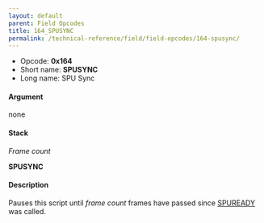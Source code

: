 ```yaml
---
layout: default
parent: Field Opcodes
title: 164_SPUSYNC
permalink: /technical-reference/field/field-opcodes/164-spusync/
---
```


-   Opcode: **0x164**
-   Short name: **SPUSYNC**
-   Long name: SPU Sync

#### Argument

none

#### Stack

  
*Frame count*

**SPUSYNC**

#### Description

Pauses this script until *frame count* frames have passed since [SPUREADY](056_SPUREADY) was called.
